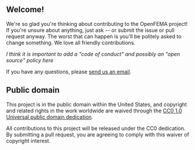 ## Welcome!

We're so glad you're thinking about contributing to the OpenFEMA project! If you're unsure about anything, just ask -- or submit the issue or pull request anyway. The worst that can happen is you'll be politely asked to change something. We love all friendly contributions.

_I think it is important to add a "code of conduct" and possibly an "open source" policy here_

If you have any questions, please [send us an email](mailto:openfema@fema.dhs.gov).

## Public domain

This project is in the public domain within the United States, and copyright and related rights in the work worldwide are waived through the [CC0 1.0 Universal public domain dedication](https://creativecommons.org/publicdomain/zero/1.0/).

All contributions to this project will be released under the CC0 dedication. By submitting a pull request, you are agreeing to comply with this waiver of copyright interest.